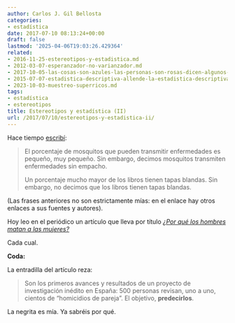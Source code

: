 ```yaml
---
author: Carlos J. Gil Bellosta
categories:
- estadística
date: 2017-07-10 08:13:24+00:00
draft: false
lastmod: '2025-04-06T19:03:26.429364'
related:
- 2016-11-25-estereotipos-y-estadistica.md
- 2012-03-07-esperanzador-no-varianzador.md
- 2017-10-05-las-cosas-son-azules-las-personas-son-rosas-dicen-algunos-sicologos.md
- 2015-07-07-estadistica-descriptiva-allende-la-estadistica-descriptiva.md
- 2023-10-03-muestreo-superricos.md
tags:
- estadística
- estereotipos
title: Estereotipos y estadística (II)
url: /2017/07/10/estereotipos-y-estadistica-ii/
---
```


Hace tiempo [escribí](https://datanalytics.com/2016/11/25/estereotipos-y-estadistica/):

>El porcentaje de mosquitos que pueden transmitir enfermedades es pequeño, muy pequeño. Sin embargo, decimos mosquitos transmiten enfermedades sin empacho.
>
>Un porcentaje mucho mayor de los libros tienen tapas blandas. Sin embargo, no decimos que los libros tienen tapas blandas.

(Las frases anteriores no son estrictamente mías: en el enlace hay otros enlaces a sus fuentes y autores).

Hoy leo en el periódico un artículo que lleva por título [_¿Por qué los hombres matan a las mujeres?_](https://politica.elpais.com/politica/2017/07/08/actualidad/1499533272_517542.html)

Cada cual.

**Coda:**

La entradilla del artículo reza:

>Son los primeros avances y resultados de un proyecto de investigación inédito en España: 500 personas revisan, uno a uno, cientos de “homicidios de pareja”. El objetivo, **predecirlos**.

La negrita es mía. Ya sabréis por qué.